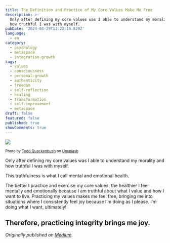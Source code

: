 ```yaml
---
title: The Definition and Practice of My Core Values Make Me Free
description: >-
  Only after defining my core values was I able to understand my morality and
  how truthful I was with myself.
pubDate: '2024-04-29T13:22:16.829Z'
language:
  - en
category:
  - psychology
  - metaspace
  - integration-growth
tags:
  - values
  - consciousness
  - personal-growth
  - authenticity
  - freedom
  - self-reflection
  - healing
  - transformation
  - self-improvement
  - metaspace
draft: false
featured: false
published: true
showComments: true
---
```


![](https://cdn-images-1.medium.com/max/800/0*6dDSTG1cwLOiPA8h)

<small>Photo by [Todd Quackenbush](https://unsplash.com/@toddquackenbush?utm_source=medium&utm_medium=referral) on [Unsplash](https://unsplash.com?utm_source=medium&utm_medium=referral)</small>

Only after defining my core values was I able to understand my morality and how truthful I was with myself.

This truthfulness is what I call mental and emotional health.

The better I practice and exercise my core values, the healthier I feel mentally and emotionally because I am truthful about what I value and how I want to live. Practicing my values makes me feel free, bringing me into situations where I consistently feel joy because I’m doing as I please. I’m doing what I want, ultimately!

Therefore, practicing integrity brings me joy.
---

_Originally published on [Medium](https://medium.com/@wizards777/the-definition-and-practice-of-my-core-values-make-me-free-a11ea789fc72)._
